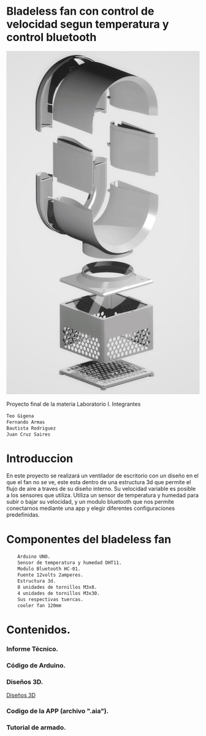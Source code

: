# Bladeless fan con control de velocidad segun temperatura y control bluetooth
![Bladeless Fan](/1000018799.jpg)

Proyecto final de la materia Laboratorio I.
Integrantes

    Teo Gigena
    Fernando Armas
    Bautista Rodriguez
    Juan Cruz Saires

# Introduccion

En este proyecto se realizará un ventilador de escritorio con un diseño en el que el fan no se ve, este esta dentro de una estructura 3d que permite el flujo de aire a traves de su diseño interno. Su velocidad variable es posible a los sensores que utiliza. Utiliza un sensor de temperatura y humedad para subir o bajar su velocidad, y un modulo bluetooth que nos permite conectarnos mediante una app y elegir diferentes configuraciones predefinidas. 

# Componentes del bladeless fan
        
        Arduino UNO.
        Sensor de temperatura y humedad DHT11.
        Modulo Bluetooth HC-01.
        Fuente 12volts 2amperes.
        Estructura 3d.
        8 unidades de tornillos M3x8.
        4 unidades de tornillos M3x30.
        Sus respectivas tuercas.
        cooler fan 120mm 
    
# Contenidos.
### Informe Técnico.
### Código de Arduino.
### Diseños 3D.
[Diseños 3D](./Disenos3D/)
    
### Codigo de la APP (archivo ".aia").
### Tutorial de armado.
